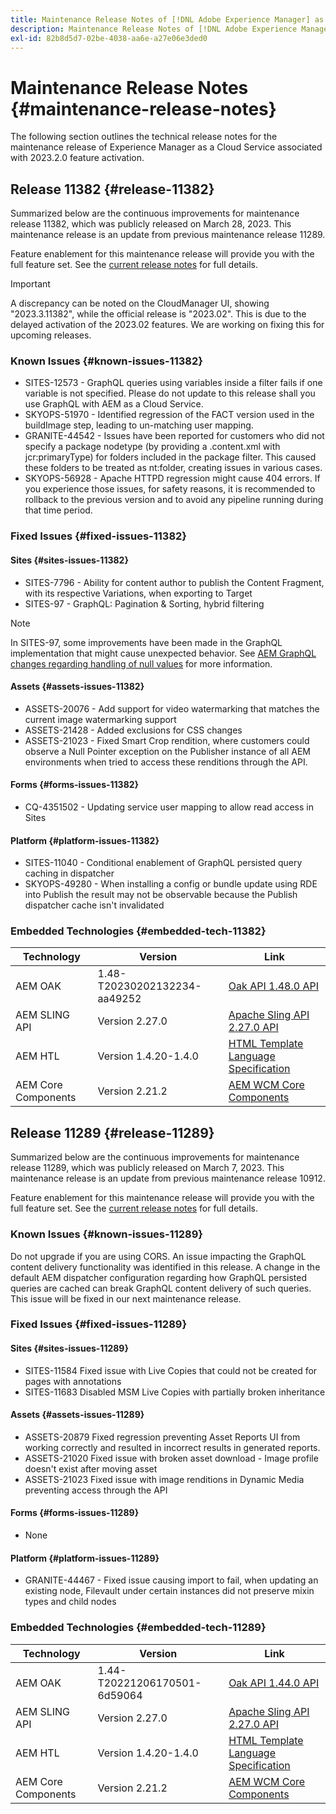 ```yaml
---
title: Maintenance Release Notes of [!DNL Adobe Experience Manager] as a Cloud Service associated with 2023.2.0 feature activation.
description: Maintenance Release Notes of [!DNL Adobe Experience Manager] as a Cloud Service associated with 2023.2.0 feature activation.
exl-id: 82b8d5d7-02be-4038-aa6e-a27e06e3ded0
---
```

# Maintenance Release Notes {#maintenance-release-notes}

The following section outlines the technical release notes for the maintenance release of Experience Manager as a Cloud Service associated with 2023.2.0 feature activation.

## Release 11382 {#release-11382}
 
Summarized below are the continuous improvements for maintenance release 11382, which was publicly released on March 28, 2023. This maintenance release is an update from previous maintenance release 11289.

Feature enablement for this maintenance release will provide you with the full feature set. See the [current release notes](/help/release-notes/release-notes-cloud/release-notes-current.md) for full details.

>[!IMPORTANT]
>
> A discrepancy can be noted on the CloudManager UI, showing "2023.3.11382", while the official release is "2023.02". This is due to the delayed activation of the 2023.02 features.
> We are working on fixing this for upcoming releases.

### Known Issues {#known-issues-11382}

- SITES-12573 - GraphQL queries using variables inside a filter fails if one variable is not specified. Please do not update to this release shall you use GraphQL with AEM as a Cloud Service.
- SKYOPS-51970 - Identified regression of the FACT version used in the buildImage step, leading to un-matching user mapping.
- GRANITE-44542 - Issues have been reported for customers who did not specify a package nodetype (by providing a .content.xml with jcr:primaryType) for folders included in the package filter. This caused these folders to be treated as nt:folder, creating issues in various cases.
- SKYOPS-56928 - Apache HTTPD regression might cause 404 errors. If you experience those issues, for safety reasons, it is recommended to rollback to the previous version and to avoid any pipeline running during that time period.

### Fixed Issues {#fixed-issues-11382}

#### Sites {#sites-issues-11382}

- SITES-7796 - Ability for content author to publish the Content Fragment, with its respective Variations, when exporting to Target
- SITES-97 - GraphQL: Pagination & Sorting, hybrid filtering

>[!NOTE]
>
> In SITES-97, some improvements have been made in the GraphQL implementation that might cause unexpected behavior. See [AEM GraphQL changes regarding handling of null values](https://experienceleague.adobe.com/docs/experience-cloud-kcs/kbarticles/KA-21792.html) for more information.

#### Assets {#assets-issues-11382}

- ASSETS-20076 - Add support for video watermarking that matches the current image watermarking support
- ASSETS-21428 - Added exclusions for CSS changes
- ASSETS-21023 - Fixed Smart Crop rendition, where customers could observe a Null Pointer exception on the Publisher instance of all AEM environments when  tried to access these renditions through the API.

#### Forms {#forms-issues-11382}

- CQ-4351502 - Updating service user mapping to allow read access in Sites

#### Platform {#platform-issues-11382}

- SITES-11040 - Conditional enablement of GraphQL persisted query caching in dispatcher
- SKYOPS-49280 - When installing a config or bundle update using RDE into Publish the result may not be observable because the Publish dispatcher cache isn't invalidated

### Embedded Technologies {#embedded-tech-11382}

|Technology|Version|Link|
|---|---|---|
|AEM OAK |1.48-T20230202132234-aa49252 |[Oak API 1.48.0 API](https://www.javadoc.io/doc/org.apache.jackrabbit/oak-api/1.48.0/index.html)| 
|AEM SLING API |Version 2.27.0 |[Apache Sling API 2.27.0 API](https://www.javadoc.io/doc/org.apache.sling/org.apache.sling.api/latest/index.html)|
|AEM HTL|Version 1.4.20-1.4.0 |[HTML Template Language Specification](https://github.com/adobe/htl-spec)|
|AEM Core Components|Version 2.21.2|[AEM WCM Core Components](https://github.com/adobe/aem-core-wcm-components)|

## Release 11289 {#release-11289}
 
Summarized below are the continuous improvements for maintenance release 11289, which was publicly released on March 7, 2023. This maintenance release is an update from previous maintenance release 10912.

Feature enablement for this maintenance release will provide you with the full feature set. See the [current release notes](/help/release-notes/release-notes-cloud/release-notes-current.md) for full details.

### Known Issues {#known-issues-11289}

Do not upgrade if you are using CORS. An issue impacting the GraphQL content delivery functionality was identified in this release. A change in the default AEM dispatcher configuration regarding how GraphQL persisted queries are cached can break GraphQL content delivery of such queries. This issue will be fixed in our next maintenance release.

### Fixed Issues {#fixed-issues-11289}

#### Sites {#sites-issues-11289}

- SITES-11584 Fixed issue with Live Copies that could not be created for pages with annotations
- SITES-11683 Disabled MSM Live Copies with partially broken inheritance

#### Assets {#assets-issues-11289}

- ASSETS-20879 Fixed regression preventing Asset Reports UI from working correctly and resulted in incorrect results in generated reports.
- ASSETS-21020 Fixed issue with broken asset download - Image profile doesn't exist after moving asset
- ASSETS-21023 Fixed issue with image renditions in Dynamic Media preventing access through the API

#### Forms {#forms-issues-11289}

- None

#### Platform {#platform-issues-11289}

- GRANITE-44467 - Fixed issue causing import to fail, when updating an existing node, Filevault under certain instances did not preserve mixin types and child nodes

### Embedded Technologies {#embedded-tech-11289}

|Technology|Version|Link|
|---|---|---|
|AEM OAK |1.44-T20221206170501-6d59064 |[Oak API 1.44.0 API](https://www.javadoc.io/doc/org.apache.jackrabbit/oak-api/1.44.0/index.html)| 
|AEM SLING API |Version 2.27.0 |[Apache Sling API 2.27.0 API](https://www.javadoc.io/doc/org.apache.sling/org.apache.sling.api/latest/index.html)|
|AEM HTL|Version 1.4.20-1.4.0 |[HTML Template Language Specification](https://github.com/adobe/htl-spec)|
|AEM Core Components|Version 2.21.2|[AEM WCM Core Components](https://github.com/adobe/aem-core-wcm-components)|
